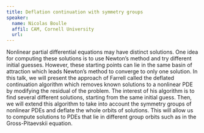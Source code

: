 ```yaml
---
title: Deflation continuation with symmetry groups
speaker:
  name: Nicolas Boulle
  affil: CAM, Cornell University
  url: 
---
```


Nonlinear partial differential equations may have distinct solutions. One idea for computing these solutions is to use Newton’s method and try different initial guesses. However, these starting points can lie in the same basin of attraction which leads Newton’s method to converge to only one solution. In this talk, we will present the approach of Farrell called the deflated continuation algorithm which removes known solutions to a nonlinear PDE by modifying the residual of the problem. The interest of  his algorithm is to find several different solutions, starting from the same initial guess. Then, we will extend this algorithm to take into account the symmetry groups of nonlinear PDEs and deflate the whole orbits of solutions. This will allow us to compute solutions to PDEs that lie in different group orbits such as in the Gross-Pitaevskii equation.
